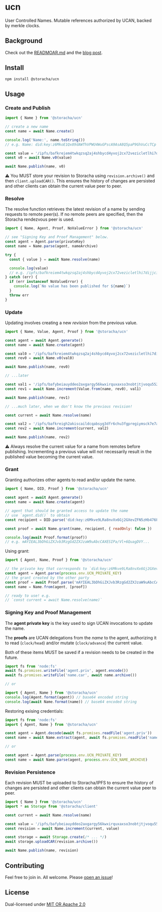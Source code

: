 # ucn

User Controlled Names. Mutable references authorized by UCAN, backed by merkle
clocks.

## Background

Check out the [READMOAR.md](./READMOAR.md) and the [blog post](https://medium.com/@storacha/the-only-constant-in-life-is-mutability-938658692223).

## Install 

```sh
npm install @storacha/ucn
```

## Usage

### Create and Publish

```js
import { Name } from '@storacha/ucn'

// create a new name
const name = await Name.create()

console.log('Name:', name.toString())
// e.g. Name: did:key:z6MkoE1Qx89dAWThVPWU4WuGPscA9AsA8Q5paP9GhVuCcTCp

const value = '/ipfs/bafkreiem4twkqzsq2aj4shbycd4yvoj2cx72vezicletlhi7dijjciqpui'
const v0 = await Name.v0(value)

await Name.publish(name, v0)
```

⚠️ You MUST store your revision to Storacha using `revision.archive()` and then
`client.uploadCAR()`. This ensures the history of changes are persisted and
other clients can obtain the current value peer to peer.

### Resolve

The resolve function retrieves the latest revision of a name by sending 
requests to remote peer(s). If no remote peers are specified, then the Storacha
rendezvous peer is used.

```js
import { Name, Agent, Proof, NoValueError } from '@storacha/ucn'

// see "Signing Key and Proof Management" below.
const agent = Agent.parse(privateKey)
const name = Name.parse(agent, nameArchive)

try {
  const { value } = await Name.resolve(name)

  console.log(value)
  // e.g. /ipfs/bafkreiem4twkqzsq2aj4shbycd4yvoj2cx72vezicletlhi7dijjciqpui
} catch (err) {
  if (err instanceof NoValueError) {
    console.log(`No value has been published for ${name}`)
  }
  throw err
}
```

### Update

Updating involves creating a new _revision_ from the previous value.

```js
import { Name, Value, Agent, Proof } from '@storacha/ucn'

const agent = await Agent.generate()
const name = await Name.create(agent)

const val0 = '/ipfs/bafkreiem4twkqzsq2aj4shbycd4yvoj2cx72vezicletlhi7dijjciqpui'
const rev0 = await Name.v0(val0)

await Name.publish(name, rev0)

// ...later

const val1 = '/ipfs/bafybeiauyddeo2axgargy56kwxirquxaxso3nobtjtjvoqu552oqciudrm'
const rev1 = await Name.increment(Value.from(name, rev0), val1)

await Name.publish(name, rev1)

// ...much later, when we don't know the previous revision!

const current = await Name.resolve(name)

const val2 = '/ipfs/bafkreigh2akiscaildcqabsyg3dfr6chu3fgpregiymsck7e7aqa4s52zy'
const rev2 = await Name.increment(current, val2)

await Name.publish(name, rev2)
```

⚠️ Always resolve the current value for a name from remotes before publishing.
Incrementing a previous value will not necessarily result in the published value
becoming the current value.

### Grant

Granting authorizes other agents to read and/or update the name. 

```js
import { Name, DID, Proof } from '@storacha/ucn'

const agent = await Agent.generate()
const name = await Name.create(agent)

// agent that should be granted access to update the name
// use `agent.did()` to obtain
const recipient = DID.parse('did:key:z6Mkve9LRa8nvXx6Gj2GXevZFN5zHb476FZLS7o1q7fJThFV')

const proof = await Name.grant(name, recipient, { readOnly: false })

console.log(await Proof.format(proof))
// e.g. mAYIEAL3bDhGiZXJvb3RzgGd2ZXJzaW9uAbcCAXESIPa/Vl+6QuagDVY...
```

Using grant:

```js
import { Agent, Name, Proof } from '@storacha/ucn'

// the private key that corresponds to `did:key:z6Mkve9LRa8nvXx6Gj2GXevZFN5zHb476FZLS7o1q7fJThFV`
const agent = Agent.parse(process.env.UCN_PRIVATE_KEY)
// the grant created by the other party
const proof = await Proof.parse('mAYIEAL3bDhGiZXJvb3RzgGd2ZXJzaW9uAbcCAXESIPa/Vl+6QuagDVY...')
const name = Name.from(agent, [proof])

// ready to use! e.g.
// `const current = await Name.resolve(name)`
```

### Signing Key and Proof Management

The **agent private key** is the key used to sign UCAN invocations to update the
name.

The **proofs** are UCAN delegations from the _name_ to the agent, authorizing it
to read (`clock/head`) and/or mutate (`clock/advance`) the current value.

Both of these items MUST be saved if a revision needs to be created in the
future.

```js
import fs from 'node:fs'
await fs.promises.writeFile('agent.priv', agent.encode())
await fs.promises.writeFile('name.car', await name.archive())

// or

import { Agent, Name } from '@storacha/ucn'
console.log(Agent.format(agent)) // base64 encoded string
console.log(await Name.format(name)) // base64 encoded string
```

Restoring exising credentials:

```js
import fs from 'node:fs'
import { Agent, Name } from '@storacha/ucn'

const agent = Agent.decode(await fs.promises.readFile('agent.priv'))
const name = await Name.extract(agent, await fs.promises.readFile('name.car'))

// or

const agent = Agent.parse(process.env.UCN_PRIVATE_KEY)
const name = await Name.parse(agent, process.env.UCN_NAME_ARCHIVE)
```

### Revision Persistence

Each revision MUST be uploaded to Storacha/IPFS to ensure the history of 
changes are persisted and other clients can obtain the current value peer to
peer.

```js
import { Name } from '@storacha/ucn'
import * as Storage from '@storacha/client'

const current = await Name.resolve(name)

const value = '/ipfs/bafybeiauyddeo2axgargy56kwxirquxaxso3nobtjtjvoqu552oqciudrm'
const revision = await Name.increment(current, value)

const storage = await Storage.create(/* ... */)
await storage.uploadCAR(revision.archive())

await Name.publish(name, revision)
```

## Contributing

Feel free to join in. All welcome. Please [open an issue](https://github.com/storacha/upload-service/issues)!

## License

Dual-licensed under [MIT OR Apache 2.0](https://github.com/storacha/upload-service/blob/main/license.md)
